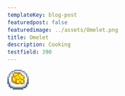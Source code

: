 ```yaml
---
templateKey: blog-post
featuredpost: false
featuredimage: ../assets/Omelet.png
title: Omelet
description: Cooking
testfield: 390
---
```

![Omelet](../assets/Omelet.png)